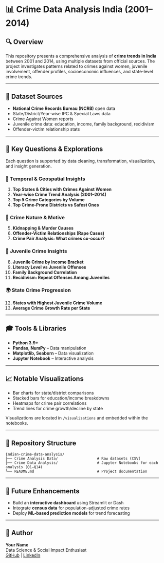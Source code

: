 # 📊 Crime Data Analysis India (2001–2014)

## 🔍 Overview
This repository presents a comprehensive analysis of **crime trends in India** between 2001 and 2014, using multiple datasets from official sources. The project investigates patterns related to crimes against women, juvenile involvement, offender profiles, socioeconomic influences, and state-level crime trends.

---

## 📁 Dataset Sources
- **National Crime Records Bureau (NCRB)** open data
- State/District/Year-wise IPC & Special Laws data
- Crime Against Women reports
- Juvenile crime data: education, income, family background, recidivism
- Offender-victim relationship stats

---

## 🧐 Key Questions & Explorations
Each question is supported by data cleaning, transformation, visualization, and insight generation.

### 📅 Temporal & Geospatial Insights
1. **Top States & Cities with Crimes Against Women**
2. **Year-wise Crime Trend Analysis (2001–2014)**
3. **Top 5 Crime Categories by Volume**
4. **Top Crime-Prone Districts vs Safest Ones**

### 🧵 Crime Nature & Motive
5. **Kidnapping & Murder Causes**
6. **Offender-Victim Relationships (Rape Cases)**
7. **Crime Pair Analysis: What crimes co-occur?**

### 🧬 Juvenile Crime Insights
8. **Juvenile Crime by Income Bracket**
9. **Literacy Level vs Juvenile Offenses**
10. **Family Background Correlation**
11. **Recidivism: Repeat Offenses Among Juveniles**

### 🌍 State Crime Progression
12. **States with Highest Juvenile Crime Volume**
13. **Average Crime Growth Rate per State**

---

## 🎓 Tools & Libraries
- **Python 3.9+**
- **Pandas, NumPy** – Data manipulation
- **Matplotlib, Seaborn** – Data visualization
- **Jupyter Notebook** – Interactive analysis

---

## 📈 Notable Visualizations
- Bar charts for state/district comparisons
- Stacked bars for education/income breakdowns
- Heatmaps for crime pair correlations
- Trend lines for crime growth/decline by state

Visualizations are located in `/visualizations` and embedded within the notebooks.

---

## 📂 Repository Structure
```
Indian-crime-data-analysis/
├── Crime Analysis Data/                  # Raw datasets (CSV)
├── Crime Data Analysis/                  # Jupyter Notebooks for each analysis (Q1–Q14)
└── README.md                             # Project documentation
```

---

## 🧪 Future Enhancements
- Build an **interactive dashboard** using Streamlit or Dash
- Integrate **census data** for population-adjusted crime rates
- Deploy **ML-based prediction models** for trend forecasting

---

## 👤 Author
**Your Name**  
Data Science & Social Impact Enthusiast  
[GitHub](https://github.com/Sankettt7) | [LinkedIn](https://www.linkedin.com/in/sanket-p-1407/)

